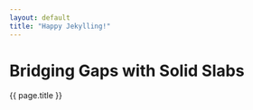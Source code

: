 ```yaml
---
layout: default
title: "Happy Jekylling!"
---
```


<h1>Bridging Gaps with <span>Solid Slabs</span></h1>
{{ page.title }}
